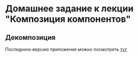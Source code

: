 # Домашнее задание к лекции "Композиция компонентов"

## Декомпозиция

Последнюю версию приложения можно посмотреть [тут](https://alvarez1213.github.io/ra-hw-5_2)
